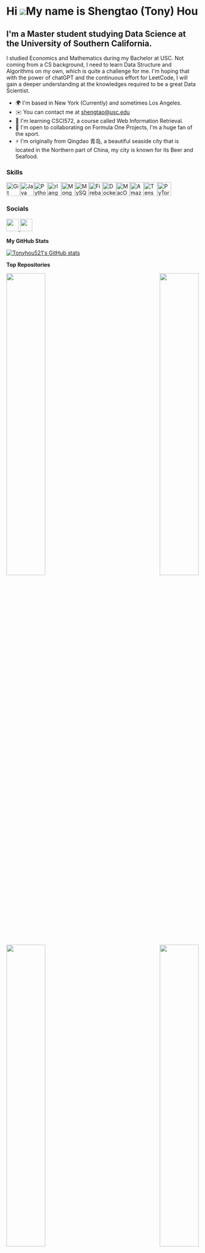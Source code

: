 Hi ![](https://user-images.githubusercontent.com/18350557/176309783-0785949b-9127-417c-8b55-ab5a4333674e.gif)My name is Shengtao (Tony) Hou
===========================================================================================================================================

I'm a Master student studying Data Science at the University of Southern California.
------------------------------------------------------------------------------------

I studied Economics and Mathematics during my Bachelor at USC. Not coming from a CS background, I need to learn Data Structure and Algorithms on my own, which is quite a challenge for me. I'm hoping that with the power of chatGPT and the continuous effort for LeetCode, I will gain a deeper understanding at the knowledges required to be a great Data Scientist.

* 🌍  I'm based in New York (Currently) and sometimes Los Angeles.
* ✉️  You can contact me at [shengtao@usc.edu](mailto:shengtao@usc.edu)
* 🧠  I'm learning CSCI572, a course called Web Information Retrieval.
* 🤝  I'm open to collaborating on Formula One Projects, I'm a huge fan of the sport.
* ⚡  I'm originally from Qingdao 青岛, a beautiful seaside city that is located in the Northern part of China, my city is known for its Beer and Seafood.

### Skills

<p align="left">
<a href="https://git-scm.com/" target="_blank" rel="noreferrer"><img src="https://raw.githubusercontent.com/danielcranney/readme-generator/main/public/icons/skills/git-colored.svg" width="36" height="36" alt="Git" /></a><a href="https://www.oracle.com/java/" target="_blank" rel="noreferrer"><img src="https://raw.githubusercontent.com/danielcranney/readme-generator/main/public/icons/skills/java-colored.svg" width="36" height="36" alt="Java" /></a><a href="https://www.python.org/" target="_blank" rel="noreferrer"><img src="https://raw.githubusercontent.com/danielcranney/readme-generator/main/public/icons/skills/python-colored.svg" width="36" height="36" alt="Python" /></a><a href="https://www.r-project.org/" target="_blank" rel="noreferrer"><img src="https://raw.githubusercontent.com/danielcranney/readme-generator/main/public/icons/skills/rlang-colored.svg" width="36" height="36" alt="rlang" /></a><a href="https://www.mongodb.com/" target="_blank" rel="noreferrer"><img src="https://raw.githubusercontent.com/danielcranney/readme-generator/main/public/icons/skills/mongodb-colored.svg" width="36" height="36" alt="MongoDB" /></a><a href="https://www.mysql.com/" target="_blank" rel="noreferrer"><img src="https://raw.githubusercontent.com/danielcranney/readme-generator/main/public/icons/skills/mysql-colored.svg" width="36" height="36" alt="MySQL" /></a><a href="https://firebase.google.com/" target="_blank" rel="noreferrer"><img src="https://raw.githubusercontent.com/danielcranney/readme-generator/main/public/icons/skills/firebase-colored.svg" width="36" height="36" alt="Firebase" /></a><a href="https://www.docker.com/" target="_blank" rel="noreferrer"><img src="https://raw.githubusercontent.com/danielcranney/readme-generator/main/public/icons/skills/docker-colored.svg" width="36" height="36" alt="Docker" /></a><a href="https://apple.com" target="_blank" rel="noreferrer"><img src="https://raw.githubusercontent.com/danielcranney/readme-generator/main/public/icons/skills/macos-colored-dark.svg" width="36" height="36" alt="MacOS" /></a><a href="https://aws.amazon.com" target="_blank" rel="noreferrer"><img src="https://raw.githubusercontent.com/danielcranney/readme-generator/main/public/icons/skills/aws-colored-dark.svg" width="36" height="36" alt="Amazon Web Services" /></a><a href="https://www.tensorflow.org/" target="_blank" rel="noreferrer"><img src="https://raw.githubusercontent.com/danielcranney/readme-generator/main/public/icons/skills/tensorflow-colored.svg" width="36" height="36" alt="TensorFlow" /></a><a href="https://pytorch.org/" target="_blank" rel="noreferrer"><img src="https://raw.githubusercontent.com/danielcranney/readme-generator/main/public/icons/skills/pytorch-colored.svg" width="36" height="36" alt="PyTorch" /></a>
</p>

### Socials

<p align="left"> <a href="https://www.github.com/Tonyhou521" target="_blank" rel="noreferrer"> <picture> <source media="(prefers-color-scheme: dark)" srcset="https://raw.githubusercontent.com/danielcranney/readme-generator/main/public/icons/socials/github-dark.svg" /> <source media="(prefers-color-scheme: light)" srcset="https://raw.githubusercontent.com/danielcranney/readme-generator/main/public/icons/socials/github.svg" /> <img src="https://raw.githubusercontent.com/danielcranney/readme-generator/main/public/icons/socials/github.svg" width="32" height="32" /> </picture> </a> <a href="https://www.linkedin.com/in/shengtao-tony-hou" target="_blank" rel="noreferrer"> <picture> <source media="(prefers-color-scheme: dark)" srcset="https://raw.githubusercontent.com/danielcranney/readme-generator/main/public/icons/socials/linkedin-dark.svg" /> <source media="(prefers-color-scheme: light)" srcset="https://raw.githubusercontent.com/danielcranney/readme-generator/main/public/icons/socials/linkedin.svg" /> <img src="https://raw.githubusercontent.com/danielcranney/readme-generator/main/public/icons/socials/linkedin.svg" width="32" height="32" /> </picture> </a></p>


<b>My GitHub Stats</b>

<a href="http://www.github.com/Tonyhou521"><img src="https://github-readme-stats.vercel.app/api?username=Tonyhou521&show_icons=true&hide=&count_private=true&title_color=14b8a6&text_color=ffffff&icon_color=14b8a6&bg_color=181824&hide_border=true&show_icons=true" alt="Tonyhou521's GitHub stats" /></a>

<b>Top Repositories</b>

<div width="100%" align="center"><a href="https://github.com/Tonyhou521/FoodSentimentalAnalysis" align="left"><img align="left" width="45%" src="https://github-readme-stats.vercel.app/api/pin/?username=Tonyhou521&repo=FoodSentimentalAnalysis&title_color=14b8a6&text_color=ffffff&icon_color=14b8a6&bg_color=181824&hide_border=true&locale=en" /></a><a href="https://github.com/Tonyhou521/MachineLearningNotebook" align="right"><img align="right" width="45%" src="https://github-readme-stats.vercel.app/api/pin/?username=Tonyhou521&repo=MachineLearningNotebook&title_color=14b8a6&text_color=ffffff&icon_color=14b8a6&bg_color=181824&hide_border=true&locale=en" /></a></div><br /><br /><br /><br /><br /><br /><br />

<br /><br /><br /><br /><br />

<div width="100%" align="center"><a href="https://github.com/Tonyhou521/DSCI551Fall2022" align="left"><img align="left" width="45%" src="https://github-readme-stats.vercel.app/api/pin/?username=Tonyhou521&repo=DSCI551Fall2022&title_color=14b8a6&text_color=ffffff&icon_color=14b8a6&bg_color=181824&hide_border=true&locale=en" /></a><a href="https://github.com/Tonyhou521/DSCI553Spring2023" align="right"><img align="right" width="45%" src="https://github-readme-stats.vercel.app/api/pin/?username=Tonyhou521&repo=DSCI553Spring2023&title_color=14b8a6&text_color=ffffff&icon_color=14b8a6&bg_color=181824&hide_border=true&locale=en" /></a></div>
